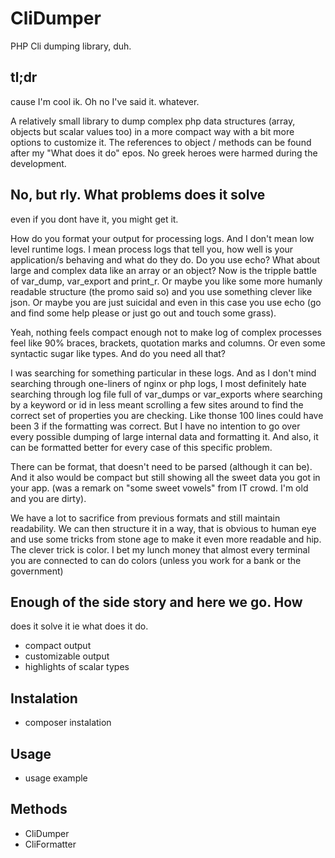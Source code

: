 # CliDumper
PHP Cli dumping library, duh.

## tl;dr
cause I'm cool ik. Oh no I've said it. whatever.

A relatively small library to dump complex php data structures (array, objects but scalar values too) in a more compact way with a bit more options to customize it. The references to object / methods can be found after my "What does it do" epos. No greek heroes were harmed during the development.

## No, but rly. What problems does it solve
even if you dont have it, you might get it.

How do you format your output for processing logs. And I don't mean low level runtime logs. I mean process logs that tell you, how well is your application/s behaving and what do they do. Do you use echo? What about large and complex data like an array or an object? Now is the tripple battle of var_dump, var_export and print_r. Or maybe you like some more humanly readable structure (the promo said so) and you use something clever like json. Or maybe you are just suicidal and even in this case you use echo (go and find some help please or just go out and touch some grass).

Yeah, nothing feels compact enough not to make log of complex processes feel like 90% braces, brackets, quotation marks and columns. Or even some syntactic sugar like types. And do you need all that?

I was searching for something particular in these logs. And as I don't mind searching through one-liners of nginx or php logs, I most definitely hate searching through log file full of var_dumps or var_exports where searching by a keyword or id in less meant scrolling a few sites around to find the correct set of properties you are checking. Like thonse 100 lines could have been 3 if the formatting was correct. But I have no intention to go over every possible dumping of large internal data and formatting it. And also, it can be formatted better for every case of this specific problem.

There can be format, that doesn't need to be parsed (although it can be). And it also would be compact but still showing all the sweet data you got in your app. (was a remark on "some sweet vowels" from IT crowd. I'm old and you are dirty).

We have a lot to sacrifice from previous formats and still maintain readability. We can then structure it in a way, that is obvious to human eye and use some tricks from stone age to make it even more readable and hip. The clever trick is color. I bet my lunch money that almost every terminal you are connected to can do colors (unless you work for a bank or the government)

## Enough of the side story and here we go. How
does it solve it ie what does it do.

- compact output
- customizable output
- highlights of scalar types

## Instalation

- composer instalation

## Usage

- usage example

## Methods

- CliDumper
- CliFormatter

